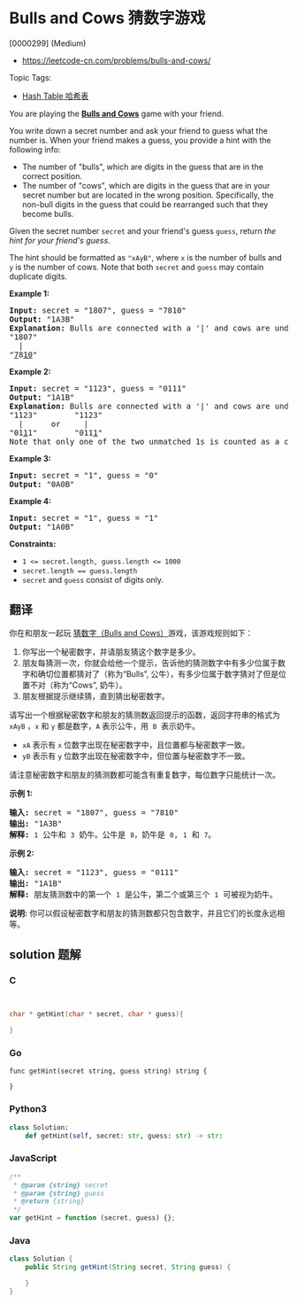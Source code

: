 # Bulls and Cows 猜数字游戏

[0000299] (Medium)

- https://leetcode-cn.com/problems/bulls-and-cows/

Topic Tags:

- [Hash Table 哈希表](https://leetcode-cn.com/tag/hash-table/)

You are playing the **[Bulls and Cows](https://en.wikipedia.org/wiki/Bulls_and_Cows)** game with your friend.

You write down a secret number and ask your friend to guess what the number is. When your friend makes a guess, you provide a hint with the following info:

- The number of "bulls", which are digits in the guess that are in the correct position.
- The number of "cows", which are digits in the guess that are in your secret number but are located in the wrong position. Specifically, the non-bull digits in the guess that could be rearranged such that they become bulls.

Given the secret number `secret` and your friend's guess `guess`, return _the hint for your friend's guess_.

The hint should be formatted as `"xAyB"`, where `x` is the number of bulls and `y` is the number of cows. Note that both `secret` and `guess` may contain duplicate digits.

**Example 1:**

<pre><strong>Input:</strong> secret = "1807", guess = "7810"
<strong>Output:</strong> "1A3B"
<strong>Explanation:</strong> Bulls are connected with a '|' and cows are underlined:
"1807"
  |
"<u>7</u>8<u>10</u>"</pre>

**Example 2:**

<pre><strong>Input:</strong> secret = "1123", guess = "0111"
<strong>Output:</strong> "1A1B"
<strong>Explanation:</strong> Bulls are connected with a '|' and cows are underlined:
"1123"        "1123"
  |      or     |
"01<u>1</u>1"        "011<u>1</u>"
Note that only one of the two unmatched 1s is counted as a cow since the non-bull digits can only be rearranged to allow one 1 to be a bull.
</pre>

**Example 3:**

<pre><strong>Input:</strong> secret = "1", guess = "0"
<strong>Output:</strong> "0A0B"
</pre>

**Example 4:**

<pre><strong>Input:</strong> secret = "1", guess = "1"
<strong>Output:</strong> "1A0B"
</pre>

**Constraints:**

- `1 <= secret.length, guess.length <= 1000`
- `secret.length == guess.length`
- `secret` and `guess` consist of digits only.

## 翻译

你在和朋友一起玩 [猜数字（Bulls and Cows）](https://baike.baidu.com/item/%E7%8C%9C%E6%95%B0%E5%AD%97/83200?fromtitle=Bulls+and+Cows&fromid=12003488&fr=aladdin)游戏，该游戏规则如下：

1.  你写出一个秘密数字，并请朋友猜这个数字是多少。
2.  朋友每猜测一次，你就会给他一个提示，告诉他的猜测数字中有多少位属于数字和确切位置都猜对了（称为“Bulls”, 公牛），有多少位属于数字猜对了但是位置不对（称为“Cows”, 奶牛）。
3.  朋友根据提示继续猜，直到猜出秘密数字。

请写出一个根据秘密数字和朋友的猜测数返回提示的函数，返回字符串的格式为 `xAyB` ，`x` 和 `y` 都是数字，`A` 表示公牛，用  `B`  表示奶牛。

- `xA` 表示有 `x` 位数字出现在秘密数字中，且位置都与秘密数字一致。
- `yB` 表示有 `y` 位数字出现在秘密数字中，但位置与秘密数字不一致。

请注意秘密数字和朋友的猜测数都可能含有重复数字，每位数字只能统计一次。

**示例 1:**

<pre><strong>输入:</strong> secret = "1807", guess = "7810"
<strong>输出:</strong> "1A3B"
<strong>解释:</strong> <code>1</code>&nbsp;公牛和&nbsp;<code>3</code>&nbsp;奶牛。公牛是 <code>8</code>，奶牛是 <code>0</code>, <code>1</code>&nbsp;和 <code>7</code>。</pre>

**示例 2:**

<pre><strong>输入:</strong> secret = "1123", guess = "0111"
<strong>输出:</strong> "1A1B"
<strong>解释: </strong>朋友猜测数中的第一个 <code>1</code>&nbsp;是公牛，第二个或第三个 <code>1</code>&nbsp;可被视为奶牛。</pre>

**说明:** 你可以假设秘密数字和朋友的猜测数都只包含数字，并且它们的长度永远相等。

## solution 题解

### C

```c


char * getHint(char * secret, char * guess){

}
```

### Go

```golang
func getHint(secret string, guess string) string {

}
```

### Python3

```python
class Solution:
    def getHint(self, secret: str, guess: str) -> str:
```

### JavaScript

```javascript
/**
 * @param {string} secret
 * @param {string} guess
 * @return {string}
 */
var getHint = function (secret, guess) {};
```

### Java

```java
class Solution {
    public String getHint(String secret, String guess) {

    }
}
```
